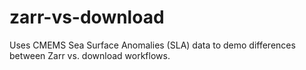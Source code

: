 # zarr-vs-download
Uses CMEMS Sea Surface Anomalies (SLA) data to demo differences between Zarr vs. download workflows.
